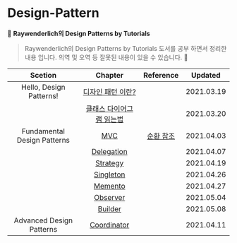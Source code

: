 # Design-Pattern

:closed_book: **Raywenderlich의 Design Patterns by Tutorials**

> Raywenderlich의 Design Patterns by Tutorials 도서를 공부 하면서 정리한 내용 입니다.
> 의역 및 오역 등 잘못된 내용이 있을 수 있습니다. :pray:

|           Scetion           |                                       Chapter                                        |                                 Reference                                  |  Updated   |
| :-------------------------: | :----------------------------------------------------------------------------------: | :------------------------------------------------------------------------: | :--------: |
|   Hello, Design Patterns!   |     [디자인 패턴 이란?](/1.Hello,%20Design%20Patterns!/WhatareDesignPatterns.md)     |                                                                            | 2021.03.19 |
|                             | [클래스 다이어그램 읽는법](/1.Hello,%20Design%20Patterns!/HowtoReadAclassDiagram.md) |                                                                            | 2021.03.20 |
| Fundamental Design Patterns |             [MVC](/2.Fundamental%20Design%20Patterns/MVC/MVCPattern.md)              | [순환 참조](/2.Fundamental%20Design%20Patterns/RetainCycle/RetainCycle.md) | 2021.04.03 |
|                             |   [Delegation](/2.Fundamental%20Design%20Patterns/Delegation/DelegationPattern.md)   |                                                                            | 2021.04.07 |
|                             |      [Strategy](/2.Fundamental%20Design%20Patterns/Strategy/StrategyPattern.md)      |                                                                            | 2021.04.19 |
|                             |    [Singleton](/2.Fundamental%20Design%20Patterns/Singleton/SingletonPattern.md)     |                                                                            | 2021.04.26 |
|                             |       [Memento](/2.Fundamental%20Design%20Patterns/Memento/MementoPattern.md)        |                                                                            | 2021.04.27 |
|                             |      [Observer](/2.Fundamental%20Design%20Patterns/Observer/ObsrverPattern.md)       |                                                                            | 2021.05.04 |
|                             |       [Builder](/2.Fundamental%20Design%20Patterns/Builder/BuilderPattern.md)        |                                                                            | 2021.05.08 |
|  Advanced Design Patterns   |   [Coordinator](/4.Advanced%20Design%20Patterns/Coordinator/CoordinatorPattern.md)   |                                                                            | 2021.04.11 |
